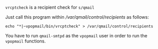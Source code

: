 `vrcptcheck` is a recipient check for `s/qmail`

Just call this program within */var/qmail/control/recipients* as follows:

```
echo "*|~vpopmail/bin/vrcptcheck" > /var/qmail/control/recipients
```

You have to run `qmail-smtpd` as the `vpopmail` user in order to
run the `vpopmail` functions.

